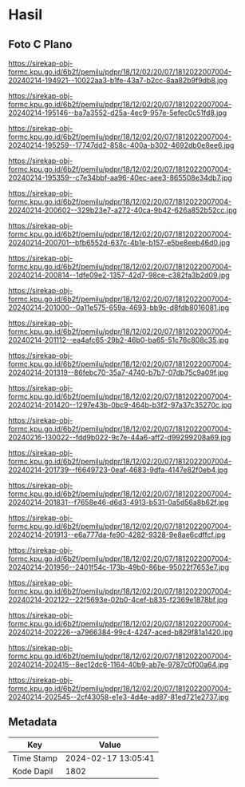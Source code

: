 # Hasil

## Foto C Plano

https://sirekap-obj-formc.kpu.go.id/6b2f/pemilu/pdpr/18/12/02/20/07/1812022007004-20240214-194921--10022aa3-b1fe-43a7-b2cc-8aa82b9f9db8.jpg

https://sirekap-obj-formc.kpu.go.id/6b2f/pemilu/pdpr/18/12/02/20/07/1812022007004-20240214-195146--ba7a3552-d25a-4ec9-957e-5efec0c51fd8.jpg

https://sirekap-obj-formc.kpu.go.id/6b2f/pemilu/pdpr/18/12/02/20/07/1812022007004-20240214-195259--17747dd2-858c-400a-b302-4692db0e8ee6.jpg

https://sirekap-obj-formc.kpu.go.id/6b2f/pemilu/pdpr/18/12/02/20/07/1812022007004-20240214-195359--c7e34bbf-aa96-40ec-aee3-865508e34db7.jpg

https://sirekap-obj-formc.kpu.go.id/6b2f/pemilu/pdpr/18/12/02/20/07/1812022007004-20240214-200602--329b23e7-a272-40ca-9b42-626a852b52cc.jpg

https://sirekap-obj-formc.kpu.go.id/6b2f/pemilu/pdpr/18/12/02/20/07/1812022007004-20240214-200701--bfb6552d-637c-4b1e-b157-e5be8eeb46d0.jpg

https://sirekap-obj-formc.kpu.go.id/6b2f/pemilu/pdpr/18/12/02/20/07/1812022007004-20240214-200814--1dfe09e2-1357-42d7-98ce-c382fa3b2d09.jpg

https://sirekap-obj-formc.kpu.go.id/6b2f/pemilu/pdpr/18/12/02/20/07/1812022007004-20240214-201000--0a11e575-659a-4693-bb9c-d8fdb8016081.jpg

https://sirekap-obj-formc.kpu.go.id/6b2f/pemilu/pdpr/18/12/02/20/07/1812022007004-20240214-201112--ea4afc65-29b2-46b0-ba65-51c76c808c35.jpg

https://sirekap-obj-formc.kpu.go.id/6b2f/pemilu/pdpr/18/12/02/20/07/1812022007004-20240214-201319--86febc70-35a7-4740-b7b7-07db75c9a09f.jpg

https://sirekap-obj-formc.kpu.go.id/6b2f/pemilu/pdpr/18/12/02/20/07/1812022007004-20240214-201420--1297e43b-0bc9-464b-b3f2-97a37c35270c.jpg

https://sirekap-obj-formc.kpu.go.id/6b2f/pemilu/pdpr/18/12/02/20/07/1812022007004-20240216-130022--fdd9b022-9c7e-44a6-aff2-d99299208a69.jpg

https://sirekap-obj-formc.kpu.go.id/6b2f/pemilu/pdpr/18/12/02/20/07/1812022007004-20240214-201739--f6649723-0eaf-4683-9dfa-4147e82f0eb4.jpg

https://sirekap-obj-formc.kpu.go.id/6b2f/pemilu/pdpr/18/12/02/20/07/1812022007004-20240214-201831--f7658e46-d6d3-4913-b531-0a5d56a8b62f.jpg

https://sirekap-obj-formc.kpu.go.id/6b2f/pemilu/pdpr/18/12/02/20/07/1812022007004-20240214-201913--e6a777da-fe90-4282-9328-9e8ae6cdffcf.jpg

https://sirekap-obj-formc.kpu.go.id/6b2f/pemilu/pdpr/18/12/02/20/07/1812022007004-20240214-201956--2401f54c-173b-49b0-86be-95022f7653e7.jpg

https://sirekap-obj-formc.kpu.go.id/6b2f/pemilu/pdpr/18/12/02/20/07/1812022007004-20240214-202122--22f5693e-02b0-4cef-b835-f2369e1878bf.jpg

https://sirekap-obj-formc.kpu.go.id/6b2f/pemilu/pdpr/18/12/02/20/07/1812022007004-20240214-202226--a7966384-99c4-4247-aced-b829f81a1420.jpg

https://sirekap-obj-formc.kpu.go.id/6b2f/pemilu/pdpr/18/12/02/20/07/1812022007004-20240214-202415--8ec12dc6-1164-40b9-ab7e-9787c0f00a64.jpg

https://sirekap-obj-formc.kpu.go.id/6b2f/pemilu/pdpr/18/12/02/20/07/1812022007004-20240214-202545--2cf43058-e1e3-4d4e-ad87-81ed721e2737.jpg


## Metadata

| Key        | Value               |
| ---------- | ------------------- |
| Time Stamp | 2024-02-17 13:05:41 |
| Kode Dapil | 1802                |




